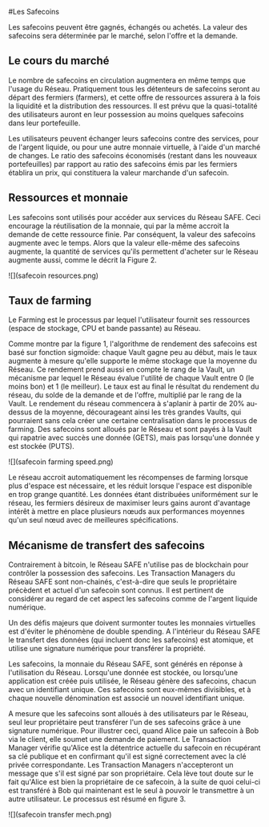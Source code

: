 #Les Safecoins

Les safecoins peuvent être gagnés, échangés ou achetés. La valeur des safecoins sera déterminée par le marché, selon l'offre et la demande.

## Le cours du marché
Le nombre de safecoins en circulation augmentera en même temps que l'usage du Réseau. Pratiquement tous les détenteurs de safecoins seront au départ des fermiers (farmers), et cette offre de ressources assurera à la fois la liquidité et la distribution des ressources. Il est prévu que la quasi-totalité des utilisateurs auront en leur possession au moins quelques safecoins dans leur portefeuille.

Les utilisateurs peuvent échanger leurs safecoins contre des services, pour de l'argent liquide, ou pour une autre monnaie virtuelle, à l'aide d'un marché de changes. Le ratio des safecoins économisés (restant dans les nouveaux portefeuilles) par rapport au ratio des safecoins émis par les fermiers établira un prix, qui constituera la valeur marchande d'un safecoin.

## Ressources et monnaie

Les safecoins sont utilisés pour accéder aux services du Réseau SAFE. Ceci encourage la réutilisation de la monnaie, qui par la même accroit la demande de cette ressource finie. Par conséquent, la valeur des safecoins augmente avec le temps. Alors que la valeur elle-même des safecoins augmente, la quantité de services qu'ils permettent d'acheter sur le Réseau augmente aussi, comme le décrit la Figure 2.

![](safecoin resources.png)

## Taux de farming

Le Farming est le processus par lequel l'utilisateur fournit ses ressources (espace de stockage, CPU et bande passante) au Réseau.

Comme montre par la figure 1, l'algorithme de rendement des safecoins est basé sur fonction sigmoïde: chaque Vault gagne peu au début, mais le taux augmente à mesure qu'elle supporte le même stockage que la moyenne du Réseau. Ce rendement prend aussi en compte le rang de la Vault, un mécanisme par lequel le Réseau évalue l'utilité de chaque Vault entre 0 (le moins bon) et 1 (le meilleur). Le taux est au final le résultat du rendement du réseau, du solde de la demande et de l'offre, multiplié par le rang de la Vault. Le rendement du réseau commencera à s'aplanir à partir de 20% au-dessus de la moyenne, décourageant ainsi les très grandes Vaults, qui pourraient sans cela créer une certaine centralisation dans le processus de farming. Des safecoins sont alloués par le Réseau et sont payés à la Vault qui rapatrie avec succès une donnée (GETS), mais pas lorsqu'une donnée y est stockée (PUTS).

![](safecoin farming speed.png)

Le réseau accroit automatiquement les récompenses de farming lorsque plus d'espace est nécessaire, et les réduit lorsque l'espace est disponible en trop grange quantité. Les données étant distribuées uniformément sur le réseau, les fermiers désireux de maximiser leurs gains auront d'avantage intérêt à mettre en place plusieurs nœuds aux performances moyennes qu'un seul nœud avec de meilleures spécifications.

## Mécanisme de transfert des safecoins

Contrairement à bitcoin, le Réseau SAFE n'utilise pas de blockchain pour contrôler la possession des safecoins. Les Transaction Managers du Réseau SAFE sont non-chainés, c'est-à-dire que seuls le propriétaire précèdent et actuel d'un safecoin sont connus. Il est pertinent de considérer au regard de cet aspect les safecoins comme de l'argent liquide numérique.

Un des défis majeurs que doivent surmonter toutes les monnaies virtuelles est d'éviter le phénomène de double spending. A l'intérieur du Réseau SAFE le transfert des données (qui incluent donc les safecoins) est atomique, et utilise une signature numérique pour transférer la propriété.

Les safecoins, la monnaie du Réseau SAFE, sont générés en réponse à l'utilisation du Réseau. Lorsqu'une donnée est stockée, ou lorsqu’une application est créée puis utilisée, le Réseau génère des safecoins, chacun avec un identifiant unique. Ces safecoins sont eux-mêmes divisibles, et à chaque nouvelle dénomination est associé un nouvel identifiant unique.

A mesure que les safecoins sont alloués à des utilisateurs par le Réseau, seul leur propriétaire peut transférer l'un de ses safecoins grâce à une signature numérique. Pour illustrer ceci, quand Alice paie un safecoin à Bob via le client, elle soumet une demande de paiement. Le Transaction Manager vérifie qu'Alice est la détentrice actuelle du safecoin en récupérant sa clé publique et en confirmant qu'il est signé correctement avec la clé privée correspondante. Les Transaction Managers n'accepteront un message que s'il est signé par son propriétaire. Cela lève tout doute sur le fait qu'Alice est bien la propriétaire de ce safecoin, à la suite de quoi celui-ci est transféré à Bob qui maintenant est le seul à pouvoir le transmettre à un autre utilisateur. Le processus est résumé en figure 3.

![](safecoin transfer mech.png)



